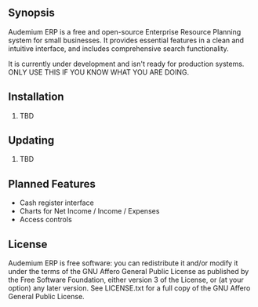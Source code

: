 ## Synopsis

Audemium ERP is a free and open-source Enterprise Resource Planning system for small businesses. It provides essential features in a clean and intuitive interface, and includes comprehensive search functionality.

It is currently under development and isn't ready for production systems. ONLY USE THIS IF YOU KNOW WHAT YOU ARE DOING.

## Installation

1. TBD

## Updating

1. TBD

## Planned Features

* Cash register interface
* Charts for Net Income / Income / Expenses
* Access controls

## License

Audemium ERP is free software: you can redistribute it and/or modify it under the terms of the GNU Affero General Public License as published by the Free Software Foundation, either version 3 of the License, or (at your option) any later version. See LICENSE.txt for a full copy of the GNU Affero General Public License.
